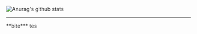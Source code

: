 ![Anurag's github stats](https://github-readme-stats.vercel.app/api?username=Mabule&show_icons=true&theme=monokai)
<hr height="1px">
**bite***
tes
